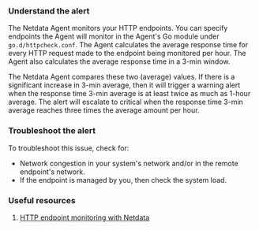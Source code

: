 ### Understand the alert

The Netdata Agent monitors your HTTP endpoints. You can specify endpoints the Agent will monitor in the Agent's Go module under `go.d/httpcheck.conf`.
The Agent calculates the average response time for every HTTP request made to the endpoint being monitored per hour. The Agent also calculates the average response time in a 3-min window.

The Netdata Agent compares these two (average) values. If there is a significant increase in 3-min average, then it will trigger a warning alert when the response time 3-min average is at least twice as much as 1-hour average. The alert will escalate to critical when the response time 3-min average reaches three times the average amount per hour. 

### Troubleshoot the alert

To troubleshoot this issue, check for:

- Network congestion in your system's network and/or in the remote endpoint's network.
- If the endpoint is managed by you, then check the system load.

### Useful resources

1. [HTTP endpoint monitoring with Netdata](https://learn.netdata.cloud/docs/agent/collectors/go.d.plugin/modules/httpcheck)


